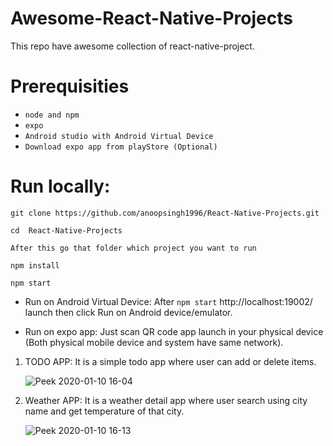 # Awesome-React-Native-Projects

This repo have awesome collection of react-native-project.

# Prerequisities
  - `node and npm`
  - `expo`
  - `Android studio with Android Virtual Device`
  - `Download expo app from playStore (Optional)`

# Run locally:

``` git clone https://github.com/anoopsingh1996/React-Native-Projects.git ```

``` cd  React-Native-Projects ```
    
    After this go that folder which project you want to run

``` npm install ```

``` npm start ```

-  Run on Android Virtual Device: After ``` npm start ```  http://localhost:19002/  launch then click Run on Android device/emulator.

-  Run on expo app: Just scan QR code app launch in your physical device (Both physical mobile device and system have same network).

1. TODO APP: It is a simple todo app where user can add or delete items.

   ![Peek 2020-01-10 16-04](https://user-images.githubusercontent.com/9657488/72146734-0f816900-33c3-11ea-9e21-b1128c2d8d7b.gif)
   
2. Weather APP: It is a weather detail app where user search using city name and get temperature of that city.

   ![Peek 2020-01-10 16-13](https://user-images.githubusercontent.com/9657488/72147484-9e42b580-33c4-11ea-8aad-58341b992bc3.gif)
